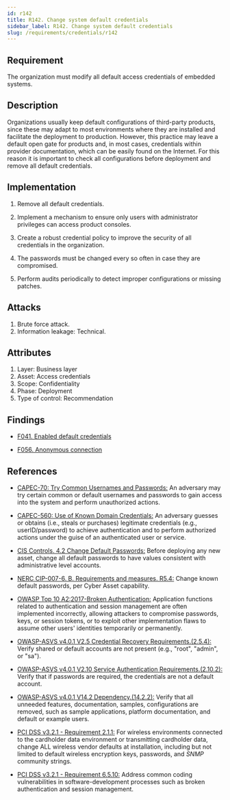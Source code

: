```yaml
---
id: r142
title: R142. Change system default credentials
sidebar_label: R142. Change system default credentials
slug: /requirements/credentials/r142
---
```


## Requirement

The organization must modify
all default access credentials of embedded systems.

## Description

Organizations usually keep default configurations of third-party products,
since these may adapt to most environments where they are installed
and facilitate the deployment to production.
However, this practice may leave a default open gate for products
and, in most cases, credentials within provider documentation,
which can be easily found on the Internet.
For this reason it is important to check all configurations
before deployment and remove all default credentials.

## Implementation

1. Remove all default credentials.

2. Implement a mechanism to ensure only users
with administrator privileges can access
product consoles.

3. Create a robust credential policy
to improve the security of all credentials in the organization.

4. The passwords must be changed every so often
in case they are compromised.

5. Perform audits periodically
to detect improper configurations or missing patches.


## Attacks

1. Brute force attack.
2. Information leakage: Technical.

## Attributes

1. Layer: Business layer
2. Asset: Access credentials
3. Scope: Confidentiality
4. Phase: Deployment
5. Type of control: Recommendation

## Findings

- [F041. Enabled default credentials](https://fluidattacks.com/products/rules/findings/041/)

- [F056. Anonymous connection](https://fluidattacks.com/products/rules/findings/056/)

## References

- [CAPEC-70: Try Common Usernames and Passwords:](http://capec.mitre.org/data/definitions/70.html)
An adversary may try certain common or default usernames and passwords to gain
access into the system and perform unauthorized actions.

- [CAPEC-560: Use of Known Domain Credentials:](http://capec.mitre.org/data/definitions/560.html)
An adversary guesses or obtains (i.e., steals or purchases) legitimate
credentials (e.g., userID/password) to achieve authentication and to perform
authorized actions under the guise of an authenticated user or service.

- [CIS Controls. 4.2 Change Default Passwords:](https://www.cisecurity.org/controls/)
Before deploying any new asset, change all default passwords to have values
consistent with administrative level accounts.

- [NERC CIP-007-6. B. Requirements and measures. R5.4:](https://www.nerc.com/pa/Stand/Reliability%20Standards/CIP-007-6.pdf)
Change known default passwords, per Cyber Asset capability.

- [OWASP Top 10 A2:2017-Broken Authentication:](https://owasp.org/www-project-top-ten/OWASP_Top_Ten_2017/Top_10-2017_A2-Broken_Authentication)
Application functions related to authentication and session management are
often implemented incorrectly,
allowing attackers to compromise passwords, keys, or session tokens,
or to exploit other implementation flaws to assume other users' identities
temporarily or permanently.

- [OWASP-ASVS v4.0.1 V2.5 Credential Recovery Requirements.(2.5.4):](https://owasp.org/www-project-application-security-verification-standard/)
Verify shared or default accounts are not present
(e.g., "root", "admin", or "sa").

- [OWASP-ASVS v4.0.1 V2.10 Service Authentication Requirements.(2.10.2):](https://owasp.org/www-project-application-security-verification-standard/)
Verify that if passwords are required,
the credentials are not a default account.

- [OWASP-ASVS v4.0.1 V14.2 Dependency.(14.2.2):](https://owasp.org/www-project-application-security-verification-standard/)
Verify that all unneeded features, documentation, samples, configurations are
removed,
such as sample applications, platform documentation, and default or example
users.

- [PCI DSS v3.2.1 - Requirement 2.1.1:](https://www.pcisecuritystandards.org/documents/PCI_DSS_v3-2-1.pdf)
For wireless environments connected to the cardholder data environment or
transmitting cardholder data,
change ALL wireless vendor defaults at installation,
including but not limited to default wireless encryption keys, passwords,
and *SNMP* community strings.

- [PCI DSS v3.2.1 - Requirement 6.5.10:](https://www.pcisecuritystandards.org/documents/PCI_DSS_v3-2-1.pdf)
Address common coding vulnerabilities in software-development processes such as
broken authentication and session management.
